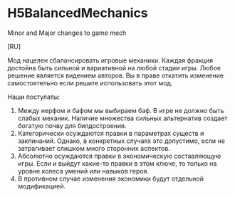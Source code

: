 # H5BalancedMechanics

Minor and Major changes to game mech

[RU]

Мод нацелен сбалансировать игровые механики. Каждая фракция достойна быть сильной и вариативной на любой стадии игры.
Любое решение является видением авторов. Вы в праве откатить изменение самостоятельно если решите использовать этот мод.

Наши постулаты:

1. Между нерфом и бафом мы выбираем баф. В игре не должно быть слабых механик. Наличие множества сильных альтернатив создает богатую почву для билдостроения.
2. Категорически осуждаются правки в параметрах существ и заклинаний. Однако, в конкретных случаях это допустимо, если не затрагивает слишком много сторонних аспектов.
3. Абсолютно осуждаются правки в экономическую составляющую игры. Если и выйдут какие-то правки в этом ключе, то только на уровне колеса умений или навыков героя.
4. В противном случае изменения экономики будут отдельной модификацией.
